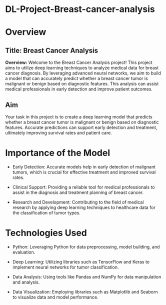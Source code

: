# DL-Project-Breast-cancer-analysis
# Overview
## Title: Breast Cancer Analysis

**Overview:** Welcome to the Breast Cancer Analysis project! This project aims to utilize deep learning techniques to analyze medical data for breast cancer diagnosis. By leveraging advanced neural networks, we aim to build a model that can accurately predict whether a breast cancer tumor is malignant or benign based on diagnostic features. This analysis can assist medical professionals in early detection and improve patient outcomes.

## Aim
Your task in this project is to create a deep learning model that predicts whether a breast cancer tumor is malignant or benign based on diagnostic features. Accurate predictions can support early detection and treatment, ultimately improving survival rates and patient care.

# Importance of the Model
- Early Detection: Accurate models help in early detection of malignant tumors, which is crucial for effective treatment and improved survival rates.

- Clinical Support: Providing a reliable tool for medical professionals to assist in the diagnosis and treatment planning of breast cancer.

- Research and Development: Contributing to the field of medical research by applying deep learning techniques to healthcare data for the classification of tumor types.

# Technologies Used
- Python: Leveraging Python for data preprocessing, model building, and evaluation.

- Deep Learning: Utilizing libraries such as TensorFlow and Keras to implement neural networks for tumor classification.

- Data Analysis: Using tools like Pandas and NumPy for data manipulation and analysis.

- Data Visualization: Employing libraries such as Matplotlib and Seaborn to visualize data and model performance.

